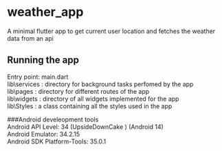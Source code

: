 # weather_app

A minimal flutter app to get current user location and fetches the weather data from an api

## Running the app

Entry point: main.dart<br />
lib\services : directory for background tasks perfomed by the app<br />
lib\pages : directory for different routes of the app<br />
lib\widgets : directory of all widgets implemented for the app  <br />
lib\Styles : a class containing all the styles used in the app<br />

###Android develeopment tools<br />
Android API Level: 34 (UpsideDownCake ) (Android 14)<br />
Android Emulator: 34.2.15<br />
Android SDK Platform-Tools: 35.0.1<br />
